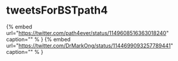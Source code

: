 # tweetsForBSTpath4

{% embed url="https://twitter.com/path4ever/status/1149608516363018240"  caption="" % }
{% embed url="https://twitter.com/DrMarkOng/status/1144699093257789441"  caption="" % }
